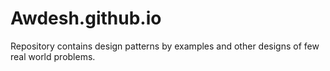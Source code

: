# Awdesh.github.io
Repository contains design patterns by examples and other designs of few real world problems.

